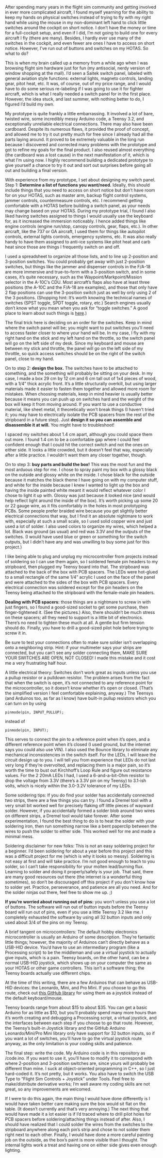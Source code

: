 After spending many years in the flight sim community and getting involved in ever more complicated aircraft, I found myself yearning for the ability to keep my hands on physical switches instead of trying to fly with my right hand while using the mouse in my non-dominant left hand to click little switches around the cockpit on short notice. I don’t have the money or time for a full-cockpit setup, and even if I did, I’m not going to build one for every aircraft I fly (there are many). Besides, I hardly ever use many of the switches in the cockpit, and even fewer are ones I have to access on short notice. However, I’ve run out of buttons and switches on my HOTAS. So what to do?

This is when my brain called up a memory from a while ago when I was browsing flight sim hardware just for fun (my antisocial, nerdy version of window shopping at the mall). I’d seen a Saitek switch panel, labeled with general aviation style functions: external lights, magneto controls, landing gear, pitot heat, etc. It was, of course, out of my price range, and I would have to do some serious re-labeling if I was going to use it for fighter aircraft, which is what I really needed a switch panel for in the first place. However, the idea stuck, and last summer, with nothing better to do, I figured I’d build my own.

My prototype is quite frankly a little embarrassing. It involved a lot of bare, twisted wire, some incredibly messy Arduino code, a Teensy 3.2, and exceptionally unreliable electrical connections. There may also have been cardboard. Despite its numerous flaws, it provided the proof of concept, and allowed me to try it out pretty much for free since I already had all the parts laying around. It proved to be extremely valuable in the long run because I discovered and corrected many problems with the prototype and got to refine my goals for the final product. I also reused almost everything (the cardboard was a lost cause) in the next manifestation of it, which is what I’m using now. I highly recommend building a dedicated prototype to give yourself a chance to try it out and sort out surprises before going all out and building a final version.

With experience from my prototype, I set about designing my switch panel. Step 1: **Determine a list of functions you want/need.** Ideally, this should include things that you need to access on short notice but don’t have room for on your HOTAS, such as master arm, backup flight control systems, jammer controls, countermeasure controls, etc. I recommend getting comfortable with a HOTAS before building a switch panel, as your needs may change based on your HOTAS. During my prototype trial, I found I also liked having switches assigned to things I would usually use the keyboard for, as it increased the immersion noticeably. I hence added things like engine controls (engine run/stop, canopy controls, gear, flaps, etc.). In other aircraft, like the 737 or GA aircraft, I used them for things like autopilot controls, external lights controls, emergency systems, etc. It was also really handy to have them assigned to anti-ice systems like pitot heat and carb heat since those are things I frequently switch on and off.

I used a spreadsheet to organize all those lists, and to line up 2-position and 3-position switches. You could probably get away with just 2-position switches, but things like the jammer and dispenser controls in the F/A-18 are more immersive and true-to-form with a 3-position switch, and in some cases, it’s quite necessary, such as the Waypoint/Markpoint/Mission selector in the A-10C’s CDU. Most aircraft’s flaps also have at least three positions (the A-10C and the F/A-18 are examples), and those that only have 2 flap positions can use the 3-position switch just as well by only using 2 of the 3 positions. (Shopping hint: It’s worth knowing the technical names of switches (SPST toggle, SPDT toggle, rotary, etc.) Search engines usually don’t know what you mean when you ask for “toggle switches.” A good place to learn about such things is [here](https://learn.sparkfun.com/tutorials/button-and-switch-basics/all#poles-and-throws-open-and-closed).)

The final trick here is deciding on an order for the switches. Keep in mind where the switch panel will be; you might want to put switches you’ll need to access faster closer to where your hand will be. In my case, I fly with my right hand on the stick and my left hand on the throttle, so the switch panel will go on the left side of my desk. Since my keyboard and mouse are between my stick and throttle, the panel will go on the left side of my throttle, so quick access switches should be on the right of the switch panel, close to my hand.

On to step 2: **design the box.** The switches have to be attached to something, and the something will probably be sitting on your desk. In my case, I made a box 29 cm by 12 cm and 6 cm tall out of 1x4 pieces of wood, with a 1/4” thick acrylic front. It’s a little structurally overkill, but using larger materials made it easier to fasten them together and allowed more room for mistakes. When choosing materials, keep in mind heavier is usually better because it means you can push up on switches hard and the weight of the box will keep it from moving around. If you want to use a conductive material, like sheet metal, it theoretically won't break things (I haven't tried it; you may have to electrically isolate the PCB spacers from the rest of the stripboard in a future step). Just **design it so you can assemble and disassemble it at will.** You might have to troubleshoot!

I spaced my switches about 1.4 cm apart, although you could space them out more. I found 1.4 cm to be a comfortable gap where I could feel confident enough that I could hit the correct switch and not the ones on either side. It looks a little crowded, but it doesn’t feel that way, especially after a little practice. I wouldn’t want them any closer together, though.

On to step 3: **buy parts and build the box!** This was the most fun and the most arduous step for me. I chose to spray paint my box with a glossy black on the outside and glossy white on the inside. I chose black for the outside because it matches the black theme I have going on with my computer stuff, and white for the inside because I knew I wanted to light up the box and having the inside painted white meant it would reflect whatever color I chose to light it up with. Glossy was just because it looked nice (and would help reflect light around the inside of the box). It’s worth picking up some 20 or 22 gauge wire, as it fits comfortably in the holes in most prototyping PCBs. Some people prefer braided wire because you get slightly better electrical connections that way, but I find it an absolute nightmare to work with, especially at such a small scale, so I used solid copper wire and just used a lot of solder. I also used colors to organize my wires, which helped a lot. Black was ground (as usual) and red was 3.3V and the outputs of the switches. (I would have used blue or green or something for the switch outputs, but I didn’t have any and was unwilling to buy some just for this project.)

I like being able to plug and unplug my microcontroller from projects instead of soldering so I can use them again, so I soldered female pin headers to my stripboard, then plugged my Teensy board into that. The stripboard was attached to the back of the box with PCB spacers. The LEDs were hot-glued to a small rectangle of the same 1/4” acrylic I used on the face of the panel and were attached to the sides of the box with PCB spacers. Every electrical connection was soldered except for the pin headers on the Teensy being attached to the stripboard with the female-male pin headers.

**Dealing with PCB spacers:** those things are a nightmare to screw in with just fingers, so I found a good-sized socket to get some purchase, then finger-tightened it. (See the pictures.) Also, there shouldn’t be much stress on these spacers; all they need to support is a little bit of electronics. There’s no need to tighten these much at all. A gentle but firm tension should do. Finally, you have to drill a good-sized pilot hole before trying to screw it in.

Be sure to test your connections often to make sure solder isn’t overlapping onto a neighboring strip. Hint: if your multimeter says your strips are connected, but you can’t see any solder connecting them, MAKE SURE YOUR SWITCHES ARE OPEN, NOT CLOSED! I made this mistake and it cost me a very frustrating half hour.

A little electrical theory: Switches don’t work great as inputs unless you use a pullup resistor or a pulldown resistor. The problem arises from the fact that when the switch is open, it’s not connected to any reference point for the microcontroller, so it doesn’t know whether it’s open or closed. (That’s the simplified version I feel comfortable explaining, anyway.) The Teensys (and Arduinos too, as far as I know) have built-in pullup resistors which you can turn on by using

`pinmode(pin, INPUT_PULLUP);`

instead of

`pinmode(pin, INPUT);`

This serves to connect the pin to a reference point when it’s open, and a different reference point when it’s closed (I used ground, but the internet says you could also use VIN). I also used the Bounce library to eliminate any mechanical inconsistencies in the switch itself. For the LEDs, I will leave the circuit design up to you. I will tell you from experience that LEDs do not last very long if they’re overvolted, and replacing them is a major pain, so it’s worth the time to bust out Kirchhoff’s Loop Rule and figure out resistance values. For the 2 20mA LEDs I had, I used a 6-and-a-bit-Ohm resistor to drop the voltage from 3.3V (there’s a 3.3V pin on my Teensy) to 3.1-ish volts, which is nicely within the 3.0-3.2V tolerance of my LEDs.

Some soldering tips: If you do find your solder has accidentally connected two strips, there are a few things you can try. I found a Dremel tool with a very small bit worked well for precisely flaking off little pieces of wayward solder. However, if you accidentally formed a solder blob around two wires on different strips, a Dremel tool would take forever. After some experimentation, I found the best thing to do is to heat the solder with your soldering iron, then run something narrow like a bent paperclip between the wires to push the solder to either side. This worked well for me and made a minimal mess.

Soldering disclaimer for new folks: This is not an easy soldering project for a beginner. I’d been soldering for about a year before this project and this was a difficult project for me (which is why it looks so messy). Soldering is not easy at first and will take practice. I’m not good enough to teach to you solder, so I can’t take responsibility for your molten lead/burning flux. Learning to solder and doing it properly/safely is your job. That said, there are many good resources out there (the internet is a wonderful thing sometimes), so don’t be discouraged off this project if you don't know how to solder yet. Practice, perseverance, and patience are all you need. And for the solder ninjas out there, feel free to show me up. ;)

**If you’re worried about running out of pins:** you won’t unless you use a lot of buttons. The software will run out of button inputs before the Teensy board will run out of pins, even if you use a little Teensy 3.2 like me. I completely exhausted the software by using all 32 button inputs and only used about 3/4 of the pins on my Teensy.

A brief tangent on microcontrollers: The default hobby electronics microcontroller is usually an Arduino of some description. They’re fantastic little things; however, the majority of Arduinos can’t directly behave as a USB-HID device. You’d have to use an intermediary program (like a Processing script) to be the middleman and use a virtual joystick to actually give inputs, which is a pain. Teensy boards, on the other hand, can be a normal USB-HID joystick, which shows up on your computer the same as your HOTAS or other game controllers. This isn’t a software thing; the Teensy boards actually use different chips.

At the time of this writing, there are a few Arduinos that can behave as USB-HID devices: the Leonardo, Mini, and Pro Mini. If you choose to go this route, check out [this GitHub library](https://github.com/MHeironimus/ArduinoJoystickLibrary) for using them as a joystick instead of the default keyboard/mouse.

Teensy boards range from about $15 to about $35. You can get a basic Arduino for as little as $10, but you’ll probably spend many more hours than it’s worth creating and debugging a Processing script, a virtual joystick, and the interfaces between each step if you choose to go that route. However, the Teensy’s built-in Joystick library and the GitHub Arduino Leonardo/Mini/Pro Mini library only have support for 32 button inputs, so if you want a lot of switches, you’ll have to go the virtual joystick route anyway, as the only limitation is your coding skills and patience.

The final step: write the code. My Arduino code is in this repository as /code.ino. If you want to use it, you’ll have to modify it to correspond with where 2-position and 3-position switches are, since yours will probably be different than mine. I suck at object-oriented programming in C++, so I just hard-coded it. It’s not pretty, but it works. You also have to switch the USB Type to “Flight Sim Controls + Joystick” under Tools. Feel free to make/distribute derivative works; I’m well aware my coding skills are not great, so any improvements are welcomed.

If I were to do this again, the main thing I would have done differently is I would have taken better care making sure the box would sit flat on the table. (It doesn’t currently and that’s very annoying.) The next thing that would have made it a lot easier is if I’d traced where to drill pilot holes for PCB spacers before soldering/attaching things instead of after. Also, I should have realized that I could solder the wires from the switches to the stripboard anywhere along each pin’s strip and chose to not solder them right next to each other. Finally, I would have done a more careful painting job on the outside, as the box’s paint is more visible than I thought. The internal lights work a treat and having one on either side gives even enough lighting.

